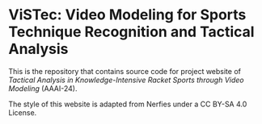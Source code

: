 # ViSTec: Video Modeling for Sports Technique Recognition and Tactical Analysis

This is the repository that contains source code for project website of *Tactical Analysis in Knowledge-Intensive Racket Sports through Video Modeling* (AAAI-24).

The style of this website is adapted from Nerfies under a CC BY-SA 4.0 License.
